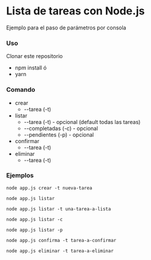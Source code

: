 # Lista de tareas con Node.js

Ejemplo para el paso de parámetros por consola

### Uso

Clonar este repositorio

- npm install
ó
- yarn

### Comando

- crear
  - --tarea (-t)
- listar
  - --tarea (-t) - opcional (default todas las tareas)
  - --completadas (-c) - opcional
  - --pendientes (-p) - opcional
- confirmar
  - --tarea (-t)
- eliminar
  - --tarea (-t)

### Ejemplos

`node app.js crear -t nueva-tarea`

`node app.js listar`

`node app.js listar -t una-tarea-a-lista`

`node app.js listar -c`

`node app.js listar -p`

`node app.js confirma -t tarea-a-confirmar`

`node app.js eliminar -t tarea-a-eliminar`
